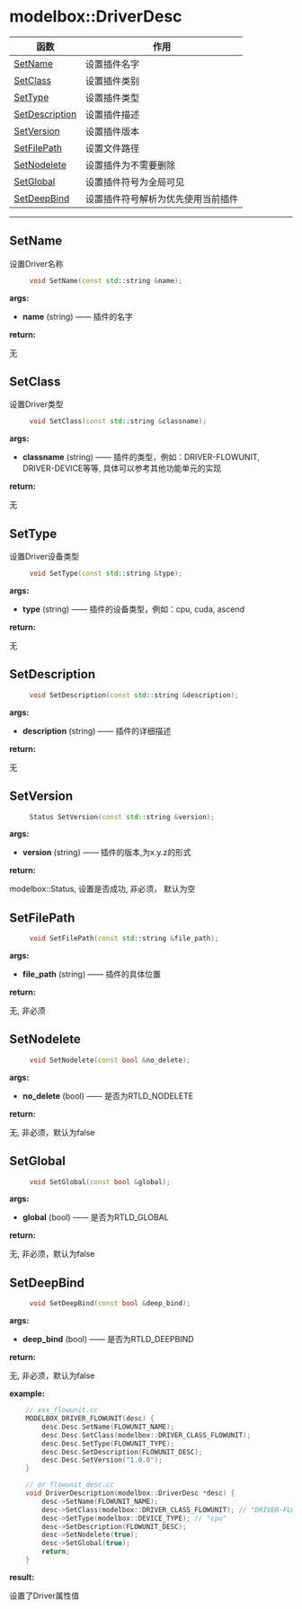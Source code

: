 # modelbox::DriverDesc

|函数|作用|
|-|-|
|[SetName](#setname)|设置插件名字|
|[SetClass](#setclass)| 设置插件类别|
|[SetType](#settype)|设置插件类型|
|[SetDescription](#setdescription)|设置插件描述|
|[SetVersion](#setversion)|设置插件版本|
|[SetFilePath](#setfilepath)|设置文件路径|
|[SetNodelete](#setnodelete)|设置插件为不需要删除|
|[SetGlobal](#setglobal)|设置插件符号为全局可见|
|[SetDeepBind](#setdeepbind)|设置插件符号解析为优先使用当前插件|
---

## SetName

设置Driver名称

```c++
     void SetName(const std::string &name);
```

**args:**

* **name** (string) —— 插件的名字

**return:**  

无

## SetClass

设置Driver类型

```c++
     void SetClass(const std::string &classname);
```

**args:**

* **classname** (string) —— 插件的类型，例如：DRIVER-FLOWUNIT, DRIVER-DEVICE等等, 具体可以参考其他功能单元的实现

**return:**  

无

## SetType

设置Driver设备类型

```c++
     void SetType(const std::string &type);
```

**args:**

* **type** (string) —— 插件的设备类型，例如：cpu, cuda, ascend

**return:**  

无

## SetDescription

```c++
     void SetDescription(const std::string &description);
```

**args:**

* **description** (string) —— 插件的详细描述

**return:**  

无

## SetVersion

```c++
     Status SetVersion(const std::string &version);
```

**args:**

* **version** (string) —— 插件的版本,为x.y.z的形式

**return:**  

modelbox::Status, 设置是否成功, 非必须， 默认为空

## SetFilePath

```c++
     void SetFilePath(const std::string &file_path);
```

**args:**

* **file_path** (string) —— 插件的具体位置

**return:**  

无, 非必须

## SetNodelete

```c++
     void SetNodelete(const bool &no_delete);
```

**args:**

* **no_delete** (bool) —— 是否为RTLD_NODELETE

**return:**  

无, 非必须，默认为false

## SetGlobal

```c++
     void SetGlobal(const bool &global);
```

**args:**

* **global** (bool) —— 是否为RTLD_GLOBAL

**return:**  

无, 非必须，默认为false

## SetDeepBind

```c++
     void SetDeepBind(const bool &deep_bind);
```

**args:**

* **deep_bind** (bool) —— 是否为RTLD_DEEPBIND

**return:**  

无, 非必须，默认为false

**example:**

```c++
    // xxx_flowunit.cc
    MODELBOX_DRIVER_FLOWUNIT(desc) {
        desc.Desc.SetName(FLOWUNIT_NAME);
        desc.Desc.SetClass(modelbox::DRIVER_CLASS_FLOWUNIT);
        desc.Desc.SetType(FLOWUNIT_TYPE);
        desc.Desc.SetDescription(FLOWUNIT_DESC);
        desc.Desc.SetVersion("1.0.0");
    }

    // or flowunit_desc.cc
    void DriverDescription(modelbox::DriverDesc *desc) {
        desc->SetName(FLOWUNIT_NAME);
        desc->SetClass(modelbox::DRIVER_CLASS_FLOWUNIT); // "DRIVER-FLOWUNIT"
        desc->SetType(modelbox::DEVICE_TYPE); // "cpu"
        desc->SetDescription(FLOWUNIT_DESC);
        desc->SetNodelete(true);
        desc->SetGlobal(true);
        return;
    }

```

**result:**

设置了Driver属性值
